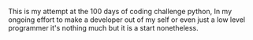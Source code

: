 This is my attempt at the 100 days of coding challenge python, In my ongoing effort to make a developer out of my self or even just a low level programmer it's nothing much but it is a start nonetheless.
